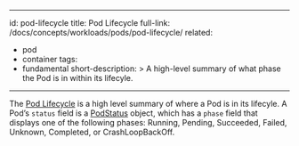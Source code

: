 ---
id: pod-lifecycle
title: Pod Lifecycle
full-link: /docs/concepts/workloads/pods/pod-lifecycle/
related:
 - pod
 - container
tags:
 - fundamental
short-description: >
 A high-level summary of what phase the Pod is in within its lifecyle.
 
 ---
 
 The [Pod Lifecycle](/docs/concepts/workloads/pods/pod-lifecycle/) is a high level summary of where a Pod is in its lifecyle.  A Pod’s `status` field is a [PodStatus](https://kubernetes.io/docs/reference/generated/kubernetes-api/v1.13/#podstatus-v1-core) object, which has a `phase` field that displays one of the following phases: Running, Pending, Succeeded, Failed, Unknown, Completed, or CrashLoopBackOff.
